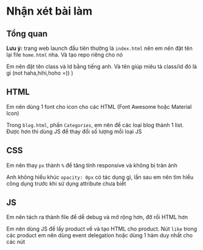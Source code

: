 # Nhận xét bài làm

## Tổng quan

**Lưu ý:**  trang web launch đầu tiên thường là `index.html` nên em nên đặt tên lại file `home.html` nha. Và tạo repo riêng cho nó

Em nên đặt tên class và Id bằng tiếng anh. Và tên giúp miêu tả class/id đó là gì (not haha,hihi,hoho =)) )

## HTML
Em nên dùng 1 font cho icon cho các HTML (Font Awesome hoặc Material Icon)

Trong `blog.html`, phần `Categories`, em nên để các loại blog thành 1 list. Được hơn thì dùng JS để thay đổi số lượng mỗi loại JS

## CSS

Em nên thay `px` thành `%` để tăng tính responsive và không bị tràn ảnh

Anh không hiểu khúc `opacity: 0px` có tác dụng gì, lần sau em nên tìm hiểu công dụng trước khi sử dụng attribute chưa biết 


## JS
Em nên tách ra thành file để dễ debug và mở rộng hơn, đỡ rối HTML hơn

Em nên dùng JS để lấy product về và tạo HTML cho product. Nút `like` trong các product em nên dùng event delegation hoặc dùng 1 hàm duy nhất cho các nút
